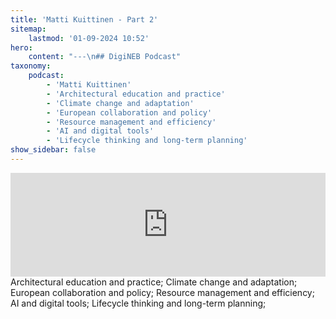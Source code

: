```yaml
---
title: 'Matti Kuittinen - Part 2'
sitemap:
    lastmod: '01-09-2024 10:52'
hero:
    content: "---\n## DigiNEB Podcast"
taxonomy:
    podcast:
        - 'Matti Kuittinen'
        - 'Architectural education and practice'
        - 'Climate change and adaptation'
        - 'European collaboration and policy'
        - 'Resource management and efficiency'
        - 'AI and digital tools'
        - 'Lifecycle thinking and long-term planning'
show_sidebar: false
---
```


<iframe width="100%" height="166" scrolling="no" frameborder="no" allow="autoplay" src="https://w.soundcloud.com/player/?url=https%3A//api.soundcloud.com/tracks/1908123071&color=%234b4815&auto_play=false&hide_related=false&show_comments=true&show_user=true&show_reposts=false&show_teaser=false"></iframe>
Architectural education and practice;
Climate change and adaptation;
European collaboration and policy;
Resource management and efficiency;
AI and digital tools;
Lifecycle thinking and long-term planning;